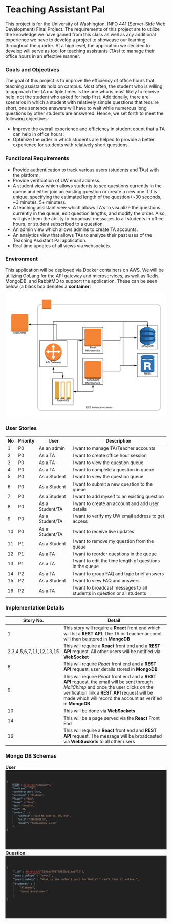 # Teaching Assistant Pal
This project is for the University of Washington, INFO 441 (Server-Side Web Development) Final Project. The requirements of this project are to utilize the knowledge we have gained from this class as well as any additional experience we have to develop a project to showcase our learning throughout the quarter. At a high level, the application we decided to develop will serve as tool for teaching assistants (TAs) to manage their office hours in an effective manner.
### Goals and Objectives
The goal of this project is to improve the efficiency of office hours that teaching assistants hold on campus. Most often, the student who is willing to approach the TA multiple times is the one who is most likely to receive help, not the student who asked for help first. Additionally, there are scenarios in which a student with relatively simple questions that require short, one sentence answers will have to wait while numerous long questions by other students are answered. Hence, we set forth to meet the following objectives:
 -   Improve the overall experience and efficiency in student count that a TA can help in office hours.
 -   Optimize the order in which students are helped to provide a better experience for students with relatively short questions.
### Functional Requirements
 - Provide authentication to track various users (students and TAs) with the platform.
 - Provide verification of UW email address.
 - A student view which allows students to see questions currently in the queue and either join an existing question or create a new one if it is unique, specifying the estimated length of the question (~30 seconds, ~3 minutes, 5+ minutes).
 - A teaching assistant view which allows TA's to visualize the questions currently in the queue, edit question lengths, and modify the order. Also, will give them the ability to broadcast messages to all students in office hours, or student subscribed to a question. 
 - An admin view which allows admins to create TA accounts.
 - An analytics view that allows TAs to analyze their past uses of the Teaching Assistant Pal application.
 - Real time updates of all views via websockets.
### Environment
This application will be deployed via Docker containers on AWS. We will be utilizing GoLang for the API gateway and microservices, as well as Redis, MongoDB, and RabbitMQ to support the application. These can be seen below (a black box denotes a **container**:

![Architecture Diagram](./images/Architecture.png)
### User Stories 
| No | Priority |  User | Description
|--|--|--|--|
|1| P0 | As an admin | I want to manage TA/Teacher accounts |
|2| P0 | As a TA | I want to create office hour session |
|3| P0 | As a TA | I want to view the question queue |
|4| P0 | As a TA | I want to complete a question in queue |
|5| P0 | As a Student | I want to view the question queue |
|6| P0 | As a Student | I want to submit a new question to the queue |
|7| P0 | As a Student | I want to add myself to an existing question |
|8| P0 | As a Student/TA | I want to create an account and add user details|
|9| P0 | As a Student/TA | I want to verify my UW email address to get access |
|10| P0 | As a Student/TA | I want to receive live updates |
|11| P1 | As a Student | I want to remove my question from the queue |
|12| P1 | As a TA | I want to reorder questions in the queue|
|13| P1 | As a TA | I want to edit the time length of questions in the queue|
|14| P2 | As a TA | I want to group FAQ and type brief answers|
|15| P2 | As a Student | I want to view FAQ and answers |
|16| P2 | As a TA | I want to broadcast messages to all students in question or all students  |
### Implementation Details
|Story No.| Detail|
|--|--|
|1|This story will require a **React** front end which will hit a **REST API**. The TA or Teacher account will then be stored in **MongoDB**|
|2,3,4,5,6,7,11,12,13,15| This will require a **React** front end and a **REST API** request. All other users will be notified via **WebSocket**|
|8|This will require *React* front end and a **REST API** request, user details stored in **MongoDB**|
|9|This will require *React* front end and a **REST API** request, the email will be sent through *MailChimp* and once the user clicks on the verification link a **REST API** request will be made which will record the account as verified in **MongoDB** |
|10|This will be done via **WebSockets**|
|14|This will be a page served via the **React** Front End|
|16|This will require a **React** front end and **REST API** request. The message will be broadcasted via **WebSockets** to all other users|

### Mongo DB Schemas
**User**
![Architecture Diagram](./images/user_schema.png)
**Question**
![Architecture Diagram](./images/question_schema.png)